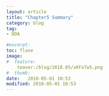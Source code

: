 ```yaml
---
layout: article
title: "Chapter5 Summary"
category: blog 
tag:
- DDA 

#excerpt:
toc: flase
image:
#  feature:
    teaser:/blog/2018.05/xKFo7wS.png
#  thumb:
date:   2018-05-01 10:53
modified: 2018-05-01 10:53
---
```





